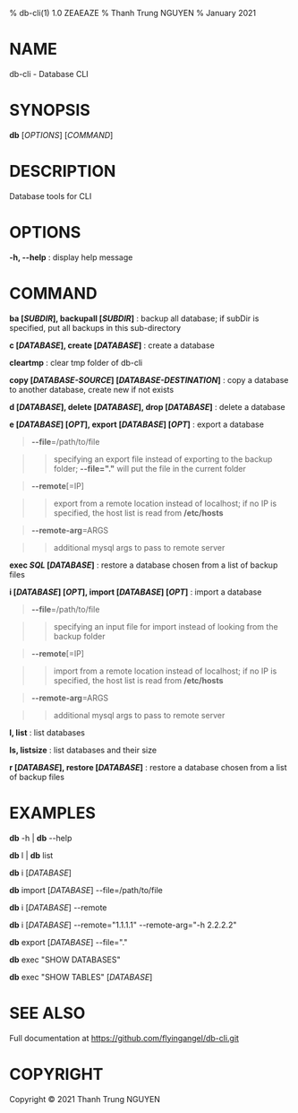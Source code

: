 % db-cli(1) 1.0 ZEAEAZE
% Thanh Trung NGUYEN
% January 2021

# NAME

db-cli - Database CLI

# SYNOPSIS

**db** [*OPTIONS*] [*COMMAND*]

# DESCRIPTION

Database tools for CLI

# OPTIONS

**-h, --help**
: display help message

# COMMAND

**ba [*SUBDIR*], backupall [*SUBDIR*]**
: backup all database; if subDir is specified, put all backups in this sub-directory

**c [*DATABASE*], create [*DATABASE*]**
: create a database

**cleartmp**
: clear tmp folder of db-cli

**copy [*DATABASE-SOURCE*] [*DATABASE-DESTINATION*]**
: copy a database to another database, create new if not exists

**d [*DATABASE*], delete [*DATABASE*], drop [*DATABASE*]**
: delete a database

**e [*DATABASE*] [*OPT*], export [*DATABASE*] [*OPT*]**
: export a database

> **--file**=/path/to/file

> > specifying an export file instead of exporting to the backup folder; **--file="."** will put the file in the current folder

> **--remote**[=IP]

> > export from a remote location instead of localhost; if no IP is specified, the host list is read from **/etc/hosts**

> **--remote-arg**=ARGS

> > additional mysql args to pass to remote server

**exec *SQL* [*DATABASE*]**
: restore a database chosen from a list of backup files

**i [*DATABASE*] [*OPT*], import [*DATABASE*] [*OPT*]**
: import a database

> **--file**=/path/to/file

> > specifying an input file for import instead of looking from the backup folder

> **--remote**[=IP]

> > import from a remote location instead of localhost; if no IP is specified, the host list is read from **/etc/hosts**

> **--remote-arg**=ARGS

> > additional mysql args to pass to remote server

**l, list**
: list databases

**ls, listsize**
: list databases and their size

**r [*DATABASE*], restore [*DATABASE*]**
: restore a database chosen from a list of backup files

# EXAMPLES

**db** -h | **db** --help

**db** l | **db** list

**db** i [*DATABASE*]

**db** import [*DATABASE*] --file=/path/to/file

**db** i [*DATABASE*] --remote

**db** i [*DATABASE*] --remote="1.1.1.1" --remote-arg="-h 2.2.2.2"

**db** export [*DATABASE*] --file="."

**db** exec "SHOW DATABASES"

**db** exec "SHOW TABLES" [*DATABASE*]

# SEE ALSO

Full documentation at https://github.com/flyingangel/db-cli.git

# COPYRIGHT

Copyright © 2021 Thanh Trung NGUYEN
